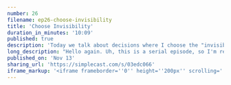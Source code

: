 ```yaml
---
number: 26
filename: ep26-choose-invisibility
title: 'Choose Invisibility'
duration_in_minutes: '10:09'
published: true
description: 'Today we talk about decisions where I choose the "invisible" option (the option that feels invisible to the user). Along the way, I discover a trade-off between "invisibility" and "transparency". It''s good times.'
long_description: "Hello again. Uh, this is a serial episode, so I'm recording this one second after I just recorded the last one. So the last episode, we talked about these hard validation problems, and hopefully I illustrated to you some of the issues that really STEM from a difference that I wasn't aware of that I wasn't really, that I hadn't formalized, but I cleared up the difference that there's two types of valid two types of things people are trying to do in an app.\r\n\r\nThen I was able to solve it. When I separated out into two separate methods, validate and validate only, and I think it's going to be intuitive. I'm going to document it up and I think everybody is just going to think it. Uh, it works the way it should work and I'm, I'm so happy with it. Half. So happy with it.\r\n\r\nLike I finally, this has been. Something nagging in the back of my mind that's not perfect. And now in my mind, it's perfect in my mind. Maybe it's not in reality, but I think it's perfect. So I'm putting it to bed, um, and I can move on with my life. Uh, but this brings me to a bit of a bigger discussion.\r\n\r\nUm. This problem I, there's two ways I could have approached this. So, you know, the way I did approach it, um, I also could have approached it a different way, which is actually how I started approaching it. I. You get an a get hub issue where somebody says, Hey, it would be cool if the validation persisted from request to request, you know?\r\n\r\nOh, yeah, yeah. Okay. We should make that available. Well, how do we do that? Maybe we'll add a config option. Maybe we'll add someone. How would we configure that ability? Okay, well, what if we have a trait called persists validation that maybe you just add used, persists validation. We document it.\r\n\r\nOkay. Right, right. So that's fine. And I actually started that way. I actually have a trait in a sample app called persist validation that I was messing with, and then, okay, that real time validation, they want maybe have a thing called persist validation and only validates specific fields or whatever.\r\n\r\nOkay. Maybe we have used real time validation, whatever. You just keep adding in these options. That describe the functionality, but they don't describe the use case. Um, and this was the road I was starting down, but it felt fuzzy to me, and I just hate adding more documentation for specific functionality that you have to now understand and know you have to understand everything that I understand and, and it's hard for me to understand this stuff.\r\n\r\nSo why would I burden every user with that? So basically I had a choice. And I've had this choice a hundred times in Livewire, and every time I come across this choice, I don't realize it. It is that choice right away. But when I do realize that it's a choice between an invisible feature and a visible feature, and by that I mean an invisible feature is something that user will never notice.\r\n\r\nA visible feature is like them looking up how to do a specific thing and adding a trait and whatever. Once I realized that it's, that, that, that, uh, that fork in the road, I just. Choose the invisible, the invisibility route. I just go with the invisible. Um, and that, that's been my path with this whole Livewire thing is like, find the way that people expect it should work, which is so hard.\r\n\r\nAnd it takes like, user testing is super value. Interviewing people, using it yourself, dogfooding it, thinking about it a lot. Um, those are all the things I employ to anticipate how a user. Would expect it to work and then make it work the way they expect it to work. So basically I picture, like I picture a cartoon character, like walking in space and the road is like filling in as they walk, you know, like, it's like.\r\n\r\nThe road is maybe it's like a brick road and the bricks are floating up from the abyss and just kind of assembling in front of them and maybe their eyes are closed in, they're whistling a happy tune, and they have no idea that if the road stops building itself, they'll fall to their death. But it's just magically happening as they go.\r\n\r\nI think that's the, the, and now I literally just came up with that right now. Um, it's pretty off the wall, but, uh, I think it's actually kind of. I think it's kind of accurate. That's what I want Livewire to be. I want it to be a road that assembles in front of you and you have no idea. You think you're just walking and whistling and happy tune.\r\n\r\nBut underneath the hood there's like crazy stuff happening, you know, to make this happen. Um, and from an implementation perspective, I tend towards the simple implementation. I tend towards wanting it to be a simple tool with a bare set of, that's another balance. I'm, everything in life is balances, but that's another balance that competes with this value of invisibility.\r\n\r\nThe value of a simple implementation, a simple set of tools that the user understands and can manipulate. I think of it kind of like the react versus view dichotomy where VJs has a lot of, um, it has a wider API because it caters to specific use cases with specific API APIs where react is more like a bare set of tools.\r\n\r\nAnd for those use cases, you can use a, that set of tools to accomplish what you need to accomplish. Um, and certain people like. There's differences in both of them, and there's different things to like with view. It might cater to specific things really well, but because you don't, I actually think that this, this is not an all encompassing.\r\n\r\nThis is a reduction of view in react. I'm just saying that, but let's just go with the metaphor and let's just, uh, um, turn these two tools into characatures with view. With a wider API that is more specific for specific use cases for use cases, it, um, it fits the needs really well for those things.\r\n\r\nBut then when there's needs outside of it, you feel like you're hacking something, um, or you're doing something that's unintended because it's more opinionated, where react is less opinionated and it's more of a bare bones set of tools. You, uh, when you, it has a slimmer API, so you have to employ more mojo to figure out how to do something and you run the risk of doing it in a not ideal way because.\r\n\r\nYou don't understand it that well, the learning curve is higher, but when you run across something that you don't know how it solves you, you pretty much already do that for everything else. So you'll feel okay, you know, I'm mixing and matching techniques to get the job done. Okay, so that's a competing, those are competing values.\r\n\r\nThis like, I want to, I want live wear to feel invisible. And also I want live where to fear, feel like a bare bones set of tools that's implemented in a simple way and is a transparent tool. I think that, and that's where react is moving towards with this hooks thing. This like a, you know, this hooks reveal the nature, the true nature of react or whatever, and it.\r\n\r\nTotally steepen the learning curve and a lot of people, it just kind of boggles their mind. Um, it's very confusing. They use effect hook specifically. Um, and it's something in that people talk about a lot. And this, I think this is an example of like maybe Dan AB off and I, I don't know that much about react.\r\n\r\nSo again, just go with the metaphor or analogy. So like Dan Habermas was saying, well, I'm going to, let's reveal what, let's provide an API that reveals the way react works. Then. People can use it too. It's two. It's op most optimal. You know, they, you know, I, it makes sense. I understand that temptation.\r\n\r\nUm, where I imagine Avenue has a different approach to his tool, um, view. So anyway, so it's a competing thing where I want live, where to feel invisible. I also want it to feel like you understand how it works so that you can mix and match and be creative with it. It's a very, very hard thing to balance, but I'll say that in general, I choose in visibility as much as I can.\r\n\r\nYeah. It's funny. That is, that is something intention because now that I'm saying it, the more I choose invisibility, often the, the more complex I'm making the inner workings of Livewire. And there's so many examples of this, but I guess I'll just give you two examples in the past two days. So I paired with my buddy Mark yesterday.\r\n\r\nUm, he's Mark salmon, shout out to him. He's, he's an awesome guy, is using live wire in a project. And so I just called them up to pair with him, um, and sort of get, you know, like what are the problems he's facing and whatnot. And so we talked about, um, what did we talk about? We talked about a specific.\r\n\r\nHoly crap. I don't even remember right now. Well, let's just say that it'll hit me as I'm talking about it, but it was a feature and, and I was sort of saying, well, yeah, we could add this, this option, this like. Config option or we could just handle this automatically. And he was like, well, maybe we could add a config option.\r\n\r\nAnd, and, and it quickly, it was apparent to me again, Oh, this is the choosing visibility thing. Now we have to make it invisible. We have to do it the way that you'd expect it to work. And so the validation thing is the same way. I chose invisibility. I chose to work really hard to understand how people expect it to work.\r\n\r\nIt anticipate their use cases. And then build the road right in front of them so that they don't worry about it. They're not thinking, you know, when they use this arrow validate and the validation just works in persist across requests, they'll go, Oh yeah, that's how it's supposed to work. They won't even say that.\r\n\r\nIt'll just work the way they think it should work. They have no idea what's going on under the hood. And the pains that I went through to like deal with message bags and persisting message bags and merging message bags and persisting only specific fields and message bags and, and detecting if it's a validation error.\r\n\r\nFrom, that was like thrown inside the component or if it, you already added a with errors onto the view that the render function returns like, ah, the story goes on and on and on, and there's a hundred examples of this in live where I chose the route of invisibility, even though it means making the app a little bit more complex and, but that's, that's just what I want live where to be.\r\n\r\nI don't know. I want it to be something that, that, that just feels like scary, easy to use an install. Like the installation steps are still two steps. You don't have to publish a config file, you don't have to configure anything. You're just composer require add the little assets and you're off to the races.\r\n\r\nSo anyway, that's, that's my, that's my labor on a, on Livewire is making it feel. Completely invisible, hopefully, and seamless. Yeah, but who knows? Maybe one day I'll want to reveal the nature of Livewire and add hooks and make it really hard to use, except for really smart people, and then they'll all feel superior and talk about our conferences and everybody will feel inferior and decide that it's definitely the way to go because whatever.\r\n\r\nBye."
published_on: 'Nov 13'
sharing_url: 'https://simplecast.com/s/03edc066'
iframe_markup: '<iframe frameborder=''0'' height=''200px'' scrolling=''no'' seamless src=''https://embed.simplecast.com/03edc066?color=f5f5f5'' width=''100%''></iframe>'
---
```

